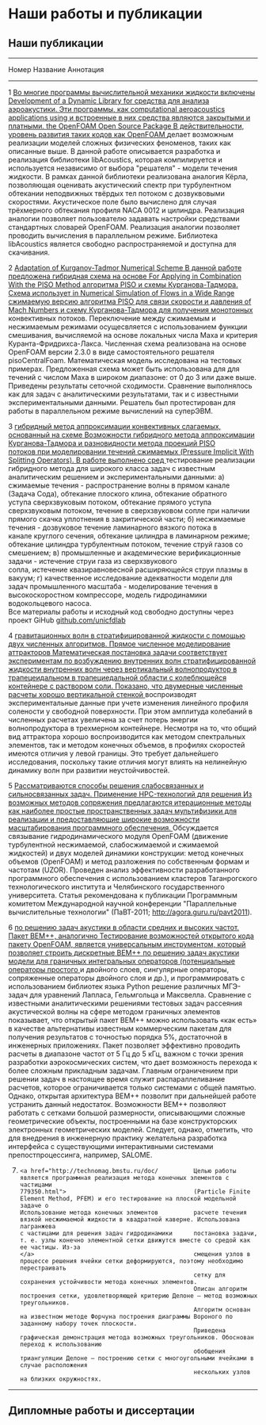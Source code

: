 Наши работы и публикации
========================

Наши публикации
---------------

------------------------------------------------------------------------------------------------------------
Номер  Название                                         Аннотация
------ ------------------------------------------------ ----------------------------------------------------
1      <a href="../Materials/libAcoustics-2015.pdf">    Во многие программы вычислительной механики жидкости включены
       Development of a Dynamic Library for             средства для анализа аэроакустики. Эти программы, как
       computational aeroacoustics applications using   и встроенные в них средства являются закрытыми и платными.
       the OpenFOAM Open Source Package                 В действительности, уровень развития таких кодов как OpenFOAM
       </a>                                             делает возможным реализации моделей сложных физических
                                                        феноменов, таких как описанные выше. В данной работе описывается
                                                        разработка и реализация библиотеки libAcoustics, которая
                                                        компилируется и используется независимо от выбора "решателя"
                                                        - модели течения жидкости. В рамках данной библиотеки реализована
                                                        аналогия Кёрла, позволяющая оценивать акустический спектр при 
                                                        турбулентном обтекании неподвижных твёрдых тел потоком с дозвуквовыми
                                                        скоростями. Акустическое поле было вычислено для случая трёхмерного
                                                        обтекания профиля NACA 0012 и цилиндра. Реализация аналогии позволяет
                                                        пользователю задавать настройки средствами стандартных словарей
                                                        OpenFOAM. Реализация аналогии позволяет проводить вычисления
                                                        в параллельном режиме. Библиотека libAcoustics является свободно
                                                        распространяемой и доступна для скачивания.

2      <a href="../Materials/pisoCentralFoam.pdf">
       Adaptation of Kurganov-Tadmor Numerical Scheme   В данной работе предложена гибридная схема на основе
       For Applying in Combination With the PISO Method алгоритма PISO и схемы Курганова-Тадмора. Схема использует
       in Numerical Simulation of Flows in a Wide Range сжимаемую версию алгоритма PISO для связи скорости и давления
       of Mach Numbers                                  и схему Курганова-Тадмора для получения монотонных
       </a>                                             конвективных потоков. Переключение между сжимаемым и несжимаемым
                                                        режимами осущесвляется с использованием функции смешивания, вычисляемой
                                                        на основе локальных числа Маха и критерия Куранта-Фридрихса-Лакса.
                                                        Численная схема реализована на основе OpenFOAM версии 2.3.0 в 
                                                        виде самостоятельного решателя pisoCentralFoam. Математическая
                                                        модель исследована на тестовых примерах. Предложенная схема
                                                        может быть использована для для течений с числом Маха в широком
                                                        диапазоне: от 0 до 3 или даже выше. Приведены результаты
                                                        сеточной сходимости. Сравнение выполнялось как для задач
                                                        с аналитическими результатами, так и с известными экспериментальными
                                                        данными. Решатель был протестирован для работы в параллельном режиме
                                                        вычислений на суперЭВМ.

3       <a href="http://www.ispras.ru/proceedings/      Для моделирования течений в широком диапазоне чисел Маха предложен 
        docs/2016/28/3/isp_28_2016_3_267.pdf">          гибридный  метод  аппроксимации  конвективных  слагаемых,  основанный  на  схеме 
        Возможности гибридного метода аппроксимации     Курганова-Тадмора  и  разновидности  метода  проекций  PISO  
        потоков при моделировании течений сжимаемых     (Pressure  Implicit  With Splitting  Operators). В работе выполнено 
        сред </a>                                       тестирование реализации гибридного метода для широкого класса задач 
                                                        с известным аналитическим решением и экспериментальными данными: 
                                                        а) сжимаемые течения - распространение  волны  в  прямом  канале  
                                                        (Задача  Сода),  обтекание  плоского  клина, обтекание  обратного  
                                                        уступа  сверхзвуковым  потоком,  обтекание  прямого  уступа 
                                                        сверхзвуковым потоком, течение в сверхзвуковом сопле при наличии 
                                                        прямого скачка уплотнения  в закритической части; б) несжимаемые 
                                                        течения  -  дозвуковое течение ламинарного  вязкого  потока  в  
                                                        канале  круглого  сечения,  обтекание  цилиндра  в 
                                                        ламинарном режиме; обтекание цилиндра турбулентным потоком, 
                                                        течение струй газов со  смешением;  в)  промышленные  и  академические 
                                                        верификационные  задачи - истечение  струи  газа  из  сверхзвукового  
                                                        сопла, истечение квазиравновесной расширяющейся струи  плазмы в 
                                                        вакуум; г) качественное исследование адекватности модели  для  
                                                        задач  промышленного  масштаба - моделирование  течения  в 
                                                        высокоскоростном  компрессоре,  модель  гидродинамики  водокольцевого  насоса.  
                                                        Все материалы  работы  и  исходный  код  свободно  доступны  через  проект  GiHub 
                                                        <a href="https://github.com/unicfdlab">github.com/unicfdlab</a>

4       <a href="http://ispras.ru/proceedings/          Проведено прямое численное моделирование формирования аттрактора внутренних
        docs/2014/26/5/isp_26_2014_5_117.pdf">          гравитационных волн в стратифицированной жидкости с помощью двух численных алгоритмов.
        Прямое численное моделирование аттракторов      Математическая постановка задачи соответствует экспериментам по возбуждению
        внутренних волн стратифицированной жидкости     внутренних волн через вертикальный волнопродуктор в трапецеидальном
        в трапециедальной области с колеблющейся        контейнере с раствором соли. Показано, что двумерные численные расчеты хорошо
        вертикальной стенкой </a>                       воспроизводят экспериментальные данные при учете изменения линейного профиля солености
                                                        у свободной поверхности. При этом амплитуда колебаний в численных расчетах увеличена
                                                        за счет потерь энергии волнопродуктора в трехмерном контейнере. Несмотря на то,
                                                        что общий вид аттрактора хорошо воспроизводится как методом спектральных элементов,
                                                        так и методом конечных объемов, в профилях скоростей имеются отличия у левой границы.
                                                        Это требует дальнейшего исследования, поскольку такие отличия могут влиять 
                                                        на нелинейную динамику волн при развитии неустойчивостей.

5       <a href="http://num-meth.srcc.msu.ru/zhurnal/   Приводится описание программного комплекса MCF для решения сопряженных задач гидроупругости.
        tom_2011/v12r120.html">                         Рассматриваются способы решения слабосвязанных и сильносвязанных задач.
        Применение HPC-технологий для решения           Из возможных методов сопряжения предлагаются итерационные методы как наиболее простые
        пространственных задач мультифизики             для реализации и предоставляющие широкие возможности масштабирования программного обеспечения.
        </a>                                            Обсуждается связывание гидродинамического модуля OpenFOAM (движение турбулентной несжимаемой,
                                                        слабосжимаемой и сжимаемой жидкостей) и двух моделей динамики конструкции:
                                                        метод конечных объемов (OpenFOAM) и метод разложения по собственным формам и частотам (UZOR).
                                                        Проведен анализ эффективности разработанного программного обеспечения с использованием кластеров Таганрогского
                                                        технологического института и Челябинского государственного университета. Статья
                                                        рекомендована к публикации Программным комитетом Международной научной конференции
                                                        "Параллельные вычислительные технологии" (ПаВТ-2011; http://agora.guru.ru/pavt2011).

6      <a href="http://www.ispras.ru/proceedings/       Проводится тестирование возможностей открытого программно-математического обеспечения BEM++
       docs/2017/29/1/isp_29_2017_1_39.pdf">            по решению задач акустики в области средних и высоких частот. Пакет BEM++, аналогично
       Тестирование возможностей открытого кода         пакету OpenFOAM, является универсальным инструментом, который позволяет строить дискретные
       BEM++ по решению задач акустики                  модели для граничных интегральных операторов (потенциальные операторы простого 
       </a>                                             и двойного слоев, сингулярные операторы, сопряженные операторы двойного слоя и др.), и программировать с
                                                        использованием библиотек языка Python решение различных МГЭ-задач для уравнений Лапласа,
                                                        Гельмгольца и Максвелла. Сравнение с известными аналитическими решениями  тестовых
                                                        задач рассеяния акустической волны на сфере методом граничных элементов показывает, что открытый
                                                        пакет BEM++ можно использовать «как есть» в качестве альтернативы известным коммерческим пакетам
                                                        для получения результатов с точностью порядка 5%, достаточной в инженерных приложениях.
                                                        Пакет позволяет эффективно проводить расчеты в диапазоне частот от 5 Гц до 5 кГц, важном с точки 
                                                        зрения разработки аэрокосмических систем, что дает возможность перехода к более сложным прикладным задачам.
                                                        Главным ограничением при решении задач в настоящее время служит распараллеливание расчетов,
                                                        которое ограничивается только системами с общей памятью. Однако, открытая архитектура BEM++
                                                        позволит при дальнейшей работе устранить данный недостаток. Возможности BEM++ позволяют работать
                                                        с сетками большой размерности, описывающими сложные геометрические объекты, построенными
                                                        на базе конструкторских электронных геометрических моделей. Следует, однако,
                                                        отметить, что для внедрения в инженерную практику желательна разработка интерфейса с 
                                                        существующими интерактивными системами препостпроцессинга, например, SALOME.

7.     <a href="http://technomag.bmstu.ru/doc/          Целью работы является программная реализация метода конечных элементов с частицами 
       779350.html">                                    (Particle Finite Element Method, PFEM) и его тестирование на плоской модельной задаче о 
       Использование метода конечных элементов          расчете течения вязкой несжимаемой жидкости в квадратной каверне. Использована лагранжева 
       с частицами для решения задач гидродинамики      постановка задачи, т. е. узлы конечно элементной сетки движутся вместе со средой как ее частицы. Из-за 
       </a>                                             смещения узлов в процессе решения ячейки сетки деформируются, поэтому необходимо перестраивать 
                                                        сетку для сохранения устойчивости метода конечных элементов.
                                                        Описан алгоритм построения сетки, удовлетворяющей критерию Делоне – метод возможных треугольников. 
                                                        Алгоритм основан на известном методе Форчуна построения диаграммы Вороного по заданному набору точек плоскости. 
                                                        Приведена графическая демонстрация метода возможных треугольников. Обоснован переход к использованию 
                                                        обобщения триангуляции Делоне — построению сетки с многоугольными ячейками в случае расположения 
                                                        нескольких узлов на близких окружностях.
-------------------------------------------------------------------------------------------------------------


Дипломные работы и диссертации
------------------------------

